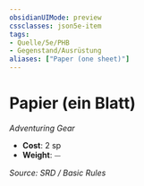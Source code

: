 ```yaml
---
obsidianUIMode: preview
cssclasses: json5e-item
tags:
- Quelle/5e/PHB
- Gegenstand/Ausrüstung
aliases: ["Paper (one sheet)"]
---
```

# Papier (ein Blatt)
*Adventuring Gear*  

- **Cost**: 2 sp
- **Weight**: ⏤

*Source: SRD / Basic Rules*